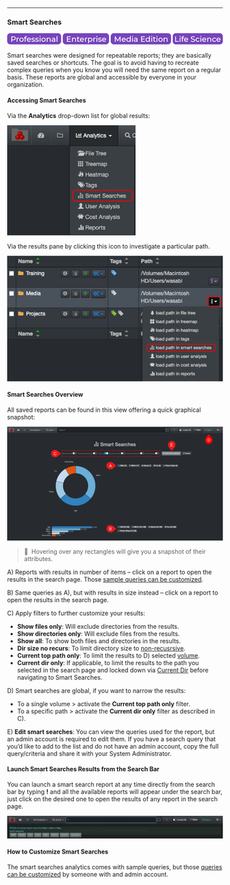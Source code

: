 <p id="smart_searches"></p>

___
### Smart Searches

![Image: Professional Edition Label](images/button_edition_professional.png)&nbsp;![Image: Enterprise Edition Label](images/button_edition_enterprise.png)&nbsp;![Image: AJA Diskover Media Edition Label](images/button_edition_media.png)&nbsp;![Image: Life Science Edition Label](images/button_edition_life_science.png)

Smart searches were designed for repeatable reports; they are basically saved searches or shortcuts. The goal is to avoid having to recreate complex queries when you know you will need the same report on a regular basis. These reports are global and accessible by everyone in your organization.

#### Accessing Smart Searches

Via the  **Analytics**  drop-down list for global results:

<img src="images/image_analytics_smart_searches_access_via_analytics_dropdown_20230214.png" width="300">

Via the results pane by clicking this icon to investigate a particular path.

<img src="images/image_analytics_smart_searches_access_via_results_pane_20230215.png" width="600">

#### Smart Searches Overview

All saved reports can be found in this view offering a quick graphical snapshot:

![Image: Smart Searches Report Overview](images/image_analytics_smart_searches_report_overview_20230214.png)

>🔆 &nbsp;Hovering over any rectangles will give you a snapshot of their attributes.

A) Reports with results in number of items – click on a report to open the results in the search page. Those [sample queries can be customized](#smart_searches_customize).

B) Same queries as A), but with results in size instead – click on a report to open the results in the search page.

C) Apply filters to further customize your results:

  - **Show files only**: Will exclude directories from the results.
  - **Show directories only**: Will exclude files from the results.
  - **Show all**: To show both files and directories in the results.
  - **Dir size no recurs**: To limit directory size to [non-recusrsive](#recursive).
  - **Current top path only**: To limit the results to D) selected [volume](#storage_volume).
  - **Current dir only**: If applicable, to limit the results to the path you selected in the search page and locked down via [Current Dir](#current_dir) before navigating to Smart Searches.

D) Smart searches are global, if you want to narrow the results:
  - To a single volume > activate the **Current top path only** filter.
  - To a specific path > activate the **Current dir only** filter as described in C).

E) **Edit smart searches**: You can view the queries used for the report, but an admin account is required to edit them. If you have a search query that you’d like to add to the list and do not have an admin account, copy the full query/criteria and share it with your System Administrator.

#### Launch Smart Searches Results from the Search Bar

You can launch a smart search report at any time directly from the search bar by typing  **!**  and all the available reports will appear under the search bar, just click on the desired one to open the results of any report in the search page.

![Image: Launching Smart Searches from the Search Bar](images/image_analytics_smart_searches_launch_from_search_bar.png)

<p id="smart_searches_customize"></p>

#### How to Customize Smart Searches

The smart searches analytics comes with sample queries, but those [queries can be customized](https://docs.diskoverdata.com/diskover_configuration_and_administration_guide/#smart-searches) by someone with and admin account.
